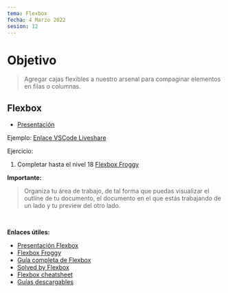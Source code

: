```yaml
---
tema: Flexbox
fecha: 4 Marzo 2022
sesion: 12
---
```


# Objetivo

> Agregar cajas flexibles a nuestro arsenal para compaginar elementos en filas o columnas.

## Flexbox

* [Presentación](https://slides.com/michcodes/flexbox)

Ejemplo: [Enlace VSCode Liveshare](https://prod.liveshare.vsengsaas.visualstudio.com/join?36313B7ACF6451F1069103E7BCEFF4D774A0)

Ejercicio:

1. Completar hasta el nivel 18 [Flexbox Froggy](https://flexboxfroggy.com)

**Importante:**

> Organiza tu área de trabajo, de tal forma que puedas visualizar el outline de tu documento, el documento en el que estás trabajando de un lado y tu preview del otro lado.

<br>

**Enlaces útiles:**

* [Presentación Flexbox](https://slides.com/michcodes/flexbox)
* [Flexbox Froggy](https://flexboxfroggy.com)
* [Guía completa de Flexbox](https://css-tricks.com/snippets/css/a-guide-to-flexbox)
* [Solved by Flexbox](https://philipwalton.github.io/solved-by-flexbox)
* [Flexbox cheatsheet](https://yoksel.github.io/flex-cheatsheet)
* [Guías descargables](https://d.pr/f/Dkk69c)
